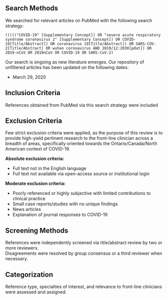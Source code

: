 ## Search Methods
We searched for relevant articles on PubMed with the following search strategy:

`((((("COVID-19" [Supplementary Concept]) OR "severe acute respiratory syndrome coronavirus 2" [Supplementary Concept]) OR COVID-19[Title/Abstract]) OR coronavirus 19[Title/Abstract]) OR SARS-COV-2[Title/Abstract] OR wuhan coronavirus AND 2019/12:2030[pdat]) OR 2019-nCoV OR 2019nCoV OR COVID-19 OR SARS-CoV-2)`

Our search is ongoing as new literature emerges. Our repository of unfiltered articles has been updated on the following dates:

- March 29, 2020

## Inclusion Criteria
References obtained from PubMed via this search strategy were included


## Exclusion Criteria
Few strict exclusion criteria were applied, as the purpose of this review is to provide high-yield pertinent research to the front-line clinician across a breadth of areas, specifically oriented towards the Ontario/Canada/North American context of COVID-19.

**Absolute exclusion criteria:** 

 - Full text not in the English language  
 - Full text not available via open-access source or institutional login

**Moderate exclusion criteria:**  

 - Poorly referenced or highly subjective with limited contributions to clinical practice
 - Small case reports/studies with no unique findings
 - News articles
 - Explanation of journal responses to COVID-19

## Screening Methods
References were independently screened via title/abstract review by two or more reviewers.  
Disagreements were resolved by group consensus or a third reviewer when necessary.

## Categorization
Reference type, specialties of interest, and relevance to front-line clinicians were assessed and assigned.
